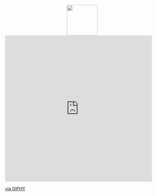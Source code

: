 <div id="header" align="center">
  <img src="https://giphy.com/gifs/PembeThePinkCat-cute-pembe-the-pink-cat-nFLW7PNGgN3lI68rdv" width="100"/>
</div>

<iframe src="https://giphy.com/embed/nFLW7PNGgN3lI68rdv" width="480" height="480" frameBorder="0" class="giphy-embed" allowFullScreen></iframe><p><a href="https://giphy.com/gifs/PembeThePinkCat-cute-pembe-the-pink-cat-nFLW7PNGgN3lI68rdv">via GIPHY</a></p>
